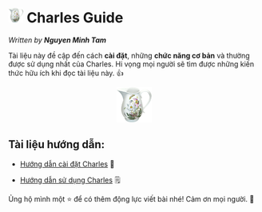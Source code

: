 # <img src="./Images/img-icon.png" height ="30"> Charles Guide

_Written by **Nguyen Minh Tam**_

Tài liệu này đề cập đến cách **cài đặt**, những **chức năng cơ bản** và thường được sử dụng nhất của Charles. Hi vọng mọi người sẽ tìm được những kiến thức hữu ích khi đọc tài liệu này. 👍

<center>
<img src="./Images/img-icon.png" height ="70">
</center>

## Tài liệu hướng dẫn:

- [Hướng dẫn cài đặt Charles](./CharlesGuide-Install.md) 🔧

- [Hướng dẫn sử dụng Charles](./CharlesGuide-Usage.md) 🗒

Ủng hộ mình một ⭐️ để có thêm động lực viết bài nhé! Cảm ơn mọi người. 🎉

